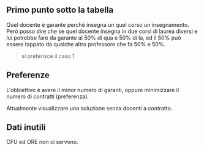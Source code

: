 ## Primo punto sotto la tabella

Quel docente è garante perché insegna un quel corso un insegnamento.
Però posso dire che se quel docente insegna in due corsi di laurea diversi e lui potrebbe fare da garante al 50% di qua e 50% di la, ed il 50% può essere tappato da qualche altro professore che fa 50% e 50%.

> si preferisce il caso 1

## Preferenze

L'obbiettivo è avere il minor numero di garanti, oppure minimizzare il numero di contratti (preferenza).

Attualmente visualizzare una soluzione senza docenti a contratto.

## Dati inutili

CFU ed ORE non ci servono.
